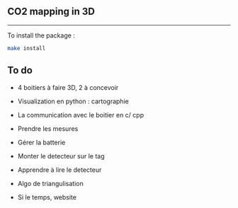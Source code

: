 ## CO2 mapping in 3D
--------------------

To install the package :
```bash
make install
```

## To do 
- 4 boitiers à faire 3D, 2 à concevoir
- Visualization en python : cartographie
- La communication avec le boitier en c/ cpp
- Prendre les mesures
- Gérer la batterie
- Monter le detecteur sur le tag
- Apprendre à lire le detecteur
- Algo de triangulisation

- Si le temps, website

##
